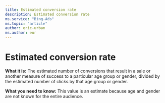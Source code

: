 ```yaml
---
title: Estimated conversion rate
description: Estimated conversion rate
ms.service: "Bing-Ads"
ms.topic: "article"
author: eric-urban
ms.author: eur
---
```


# Estimated conversion rate

**What it is:**     The estimated number of conversions that result in a sale or another measure of success to a particular age group or gender, divided by the estimated number of clicks by that age group or gender.

**What you need to know:**     This value is an estimate because age and gender are not known for the entire audience.


